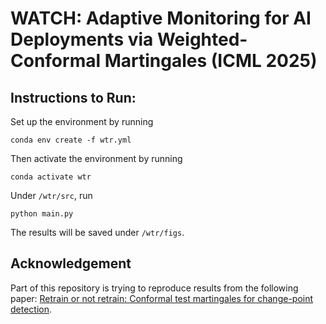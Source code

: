 # WATCH: Adaptive Monitoring for AI Deployments via Weighted-Conformal Martingales (ICML 2025)

## Instructions to Run:

Set up the environment by running
```
conda env create -f wtr.yml
```
Then activate the environment by running
```
conda activate wtr
```
Under `/wtr/src`, run
```
python main.py
```
The results will be saved under `/wtr/figs`.

## Acknowledgement
Part of this repository is trying to reproduce results from the following paper: [Retrain or not retrain: Conformal test martingales for change-point detection](https://proceedings.mlr.press/v152/vovk21b/vovk21b.pdf).
